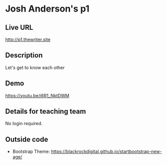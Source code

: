# Josh Anderson's p1

## Live URL
<http://p1.thewriter.site>

## Description
Let's get to know each other

## Demo
<https://youtu.be/i6R1_NktDWM>

## Details for teaching team
No login required.

## Outside code
* Bootstrap Theme: https://blackrockdigital.github.io/startbootstrap-new-age/
